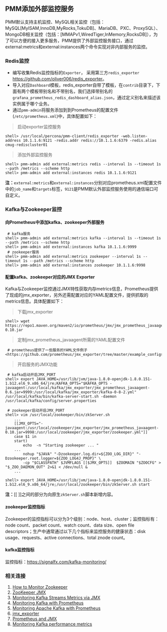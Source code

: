 ## PMM添加外部监控服务  

PMM默认支持主机监控、MySQL相关监控（包括：MySQL[MyISAM,InnoDB,MyRocks,TokuDB]、MariaDB、PXC、ProxySQL）、MongoDB相关监控（包括：[MMAPv1,WiredTiger,InMemory,RocksDB]），为了可以方便的接入更多服务，PMM提供了外部监控服务接口，通过external:metrics和external:instances两个命令实现对非内部服务的监控。  

### Redis监控  

* 编写收集Redis监控指标的`Exporter`，
  采用第三方`redis_exporter` <https://github.com/oliver006/redis_exporter>。
* 导入对应`Dashboard`模板，redis\_exporter自带了模板，在`contrib`目录下，下面有两个模板带别名和不带别名，我们选择带别名的`grafana_prometheus_redis_dashboard_alias.json`，通过定义别名来描述该实例属于哪个业务。
* 通过`pmm-admin`将服务添加到到Prometheus的配置文件(`/etc/prometheus.xml`)中，具体配置如下：  

> 启动exporter监控服务

```
shell> /usr/local/percona/pmm-client/redis_exporter -web.listen-address 10.1.1.6:9121 -redis.addr redis://10.1.1.6:6379 -redis.alias cmug-rediscluster01  
```  

> 添加外部监控服务  
 
```
shell> pmm-admin add external:metrics redis --interval 1s --timeout 1s --path /metrics --scheme http  
shell> pmm-admin add external:instances redis 10.1.1.6:9121
```  

**注：**`external:metrics`和`external:instances`分别对应prometheus.xml配置文件中的`job_name`和`targets`标签，`9121`是PMM默认外部监控服务使用的通信端口可自定义。

### Kafka与Zookeeper监控  

#### 向Prometheus中添加kafka、zookeeper外部服务  
```
 # kafka服务
shell> pmm-admin add external:metrics kafka --interval 1s --timeout 1s --path /metrics --scheme http
shell> pmm-admin add external:instances kafka 10.1.1.6:9999
 # zookeeper服务
shell> pmm-admin add external:metrics zookeeper --interval 1s --timeout 1s --path /metrics --scheme http
shell> pmm-admin add external:instances zookeeper 10.1.1.6:9998
```

#### 配置kafka、zookeeper对应的JMX Exporter  

Kafka与Zookeeper监控通过JMX特性获取内存metrics信息，Prometheus提供了现成的jmx_exporter，另外还需配置对应的YAML配置文件，提供抓取的metrics信息。具体配置如下：  

> 下载jmx_exporter

```
shell> wget https://repo1.maven.org/maven2/io/prometheus/jmx/jmx_prometheus_javaagent/0.10/jmx_prometheus_javaagent-0.10.jar
```

> 定制jmx\_prometheus\_javaagent所需的YAML配置文件  

```
 # prometheus提供了一些服务的YAML文件例子
<https://github.com/prometheus/jmx_exporter/tree/master/example_configs>  
```

> 开启服务的JMX功能  

```
 # kafka启动开启JMX_PORT
shell> export JAVA_HOME=/usr/lib/jvm/java-1.8.0-openjdk-1.8.0.151-1.b12.el6_9.x86_64/jre;KAFKA_OPTS="$KAFKA_OPTS -javaagent:/usr/local/kafka/jmx_exporter/jmx_prometheus_javaagent-0.6.jar=9999:/usr/local/kafka/jmx_exporter/kafka-0-8-2.yml" /usr/local/kafka/bin/kafka-server-start.sh -daemon /usr/local/kafka/config/server.properties

 # zookeeper启动开启JMX_PORT
shell> vim /usr/local/zookeeper/bin/zkServer.sh  
	...
	[[JMX_OPTS="-javaagent:/usr/local/zookeeper/jmx_exporter/jmx_prometheus_javaagent-0.10.jar=9998:/usr/local/zookeeper/jmx_exporter/zookeeper.yml"]]
	case $1 in
	start)
	    echo  -n "Starting zookeeper ... "
	...
	    nohup "$JAVA" "-Dzookeeper.log.dir=${ZOO_LOG_DIR}" "-Dzookeeper.root.logger=${ZOO_LOG4J_PROP}" \
	    -cp "$CLASSPATH" $JVMFLAGS [[$JMX_OPTS]]  $ZOOMAIN "$ZOOCFG" > "$_ZOO_DAEMON_OUT" 2>&1 < /dev/null &
	...

shell> export JAVA_HOME=/usr/lib/jvm/java-1.8.0-openjdk-1.8.0.151-1.b12.el6_9.x86_64/jre;/usr/local/zookeeper/bin/zkServer.sh start
```
**注：**[[ ]]之间的部分为向原生`zkServer.sh`脚本新增内容。  

#### zookeeper监控指标  

Zookeeper的监控指标可以分为3个级别：node、host、cluster；监控指标有：node count、packet count、watch count、data size、open file descriptors；生产中通常通过以下几个指标来监控服务的健康状态：disk usage、requests、active connections、total znode count。  

#### kafka监控指标  

监控指标：<https://signalfx.com/kafka-monitoring/>

### 相关连接  

1. [How to Monitor Zookeeper](https://blog.serverdensity.com/how-to-monitor-zookeeper/)
2. [ZooKeeper JMX](https://zookeeper.apache.org/doc/r3.3.2/zookeeperJMX.html)
3. [Monitoring Kafka Streams Metrics via JMX](https://www.madewithtea.com/monitoring-kafka-streams-metrics-via-jmx.html#resources)
4. [Monitoring Kafka with Prometheus](https://www.robustperception.io/monitoring-kafka-with-prometheus/)
5. [Monitoring Apache Kafka with Prometheus](https://blog.rntech.co.uk/2016/10/20/monitoring-apache-kafka-with-prometheus/)
6. [jmx_exporter](https://github.com/prometheus/jmx_exporter)
7. [Prometheus and JMX](http://www.whiteboardcoder.com/2017/04/prometheus-and-jmx.html)  
8. [Monitoring Kafka performance metrics](https://www.datadoghq.com/blog/monitoring-kafka-performance-metrics/)  
